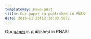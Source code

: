 ```yaml
---
templateKey: news-post
title: Our paper in published in PNAS!
date: 2019-11-23T12:38:03.567Z
---
```

Our [paper](https://www.pnas.org/content/116/48/23891) is published in PNAS!
